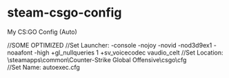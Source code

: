 # steam-csgo-config
My CS:GO Config (Auto)

//SOME OPTIMIZED
//Set Launcher: -console -nojoy -novid -nod3d9ex1 -noaafont -high +gl_nullqueries 1 +sv_voicecodec vaudio_celt 
//Set Location: \steamapps\common\Counter-Strike Global Offensive\csgo\cfg\
//Set Name: autoexec.cfg   

